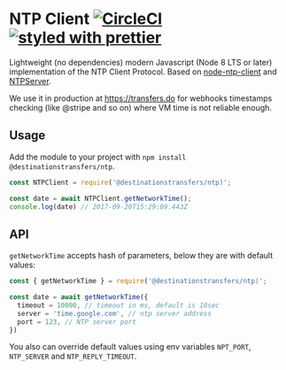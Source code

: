 # NTP Client [![CircleCI](https://circleci.com/gh/destinationstransfers/ntp.svg?style=svg)](https://circleci.com/gh/destinationstransfers/ntp) [![styled with prettier](https://img.shields.io/badge/styled_with-prettier-ff69b4.svg)](https://github.com/prettier/prettier)

Lightweight (no dependencies) modern Javascript (Node 8 LTS or later) implementation of the NTP Client Protocol. Based on [node-ntp-client](https://github.com/moonpyk/node-ntp-client) and [NTPServer](https://github.com/Grassboy/NTPServer).

We use it in production at <https://transfers.do> for webhooks timestamps checking (like @stripe and so on) where VM time is not reliable enough.

## Usage

Add the module to your project with `npm install @destinationstransfers/ntp`.

```js
const NTPClient = require('@destinationstransfers/ntp)';

const date = await NTPClient.getNetworkTime();
console.log(date) // 2017-09-20T15:29:09.443Z
```

## API

`getNetworkTime` accepts hash of parameters, below they are with default values:

```js
const { getNetworkTime } = require('@destinationstransfers/ntp)';

const date = await getNetworkTime({
  timeout = 10000, // timeout in ms, default is 10sec
  server = 'time.google.com', // ntp server address
  port = 123, // NTP server port
})
```

You also can override default values using env variables `NPT_PORT`, `NTP_SERVER` and `NTP_REPLY_TIMEOUT`.
